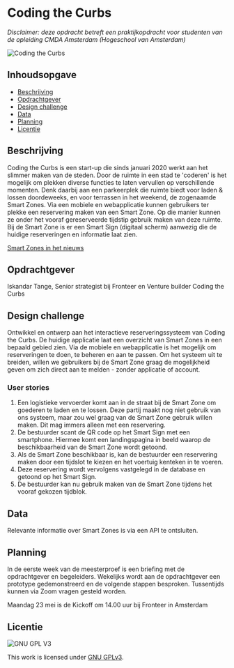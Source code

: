 # Coding the Curbs
_Disclaimer: deze opdracht betreft een praktijkopdracht voor studenten van de opleiding CMDA Amsterdam (Hogeschool van Amsterdam)_


![Coding the Curbs](https://github.com/cmda-minor-web-cases/coding-the-curbs/blob/main/assets/coding-the-curbs.jpeg?raw=true)

## Inhoudsopgave
  * [Beschrijving](#beschrijving)
  * [Opdrachtgever](#opdrachtgever)
  * [Design challenge](#design-challege)
  * [Data](#data)
  * [Planning](#planning)
  * [Licentie](#licentie)

## Beschrijving
Coding the Curbs is een start-up die sinds januari 2020 werkt aan het slimmer maken van de steden. Door de ruimte in een stad te 'coderen' is het mogelijk om plekken diverse functies te laten vervullen op verschillende momenten. Denk daarbij aan een parkeerplek die ruimte biedt voor laden & lossen doordeweeks, en voor terrassen in het weekend, de zogenaamde Smart Zones. Via een mobiele en webapplicatie kunnen gebruikers ter plekke een reservering maken van een Smart Zone. Op die manier kunnen ze onder het vooraf gereserveerde tijdstip gebruik maken van deze ruimte. Bij de Smart Zone is er een Smart Sign (digitaal scherm) aanwezig die de huidige reserveringen en informatie laat zien.

[Smart Zones in het nieuws](https://nos.nl/regio/utrecht/artikel/264496-utrecht-start-smartzone-voor-laden-en-lossen-in-twijnstraat-en-dubt-nog-over-e-deelstepjes)

## Opdrachtgever
Iskandar Tange, Senior strategist bij Fronteer en Venture builder Coding the Curbs

## Design challenge
Ontwikkel en ontwerp aan het interactieve reserveringssysteem van Coding the Curbs. De huidige applicatie laat een overzicht van Smart Zones in een bepaald gebied zien. Via de mobiele en webapplicatie is het mogelijk om reserveringen te doen, te beheren en aan te passen. Om het systeem uit te breiden, willen we gebruikers bij de Smart Zone graag de mogelijkheid geven om zich direct aan te melden - zonder applicatie of account. 

### User stories
1. Een logistieke vervoerder komt aan in de straat bij de Smart Zone om goederen te laden en te lossen. Deze partij maakt nog niet gebruik van ons systeem, maar zou wel graag van de Smart Zone gebruik willen maken. Dit mag immers alleen met een reservering.
2. De bestuurder scant de QR code op het Smart Sign met een smartphone. Hiermee komt een landingspagina in beeld waarop de beschikbaarheid van de Smart Zone wordt getoond. 
3. Als de Smart Zone beschikbaar is, kan de bestuurder een reservering maken door een tijdslot te kiezen en het voertuig kenteken in te voeren. 
4. Deze reservering wordt vervolgens vastgelegd in de database en getoond op het Smart Sign.
5. De bestuurder kan nu gebruik maken van de Smart Zone tijdens het vooraf gekozen tijdblok. 

## Data
Relevante informatie over Smart Zones is via een API te ontsluiten.

## Planning
In de eerste week van de meesterproef is een briefing met de opdrachtgever en begeleiders. Wekelijks wordt aan de opdrachtgever een prototype gedemonstreerd en de volgende stappen besproken. Tussentijds kunnen via Zoom vragen gesteld worden.

Maandag 23 mei is de Kickoff om 14.00 uur bij Fronteer in Amsterdam

## Licentie

![GNU GPL V3](https://www.gnu.org/graphics/gplv3-127x51.png)

This work is licensed under [GNU GPLv3](./LICENSE).
